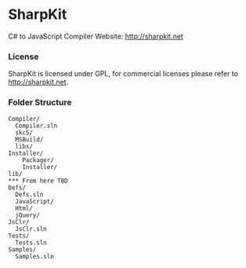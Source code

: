 SharpKit
========

C# to JavaScript Compiler
Website: http://sharpkit.net

### License
SharpKit is licensed under GPL, for commercial licenses please refer to http://sharpkit.net.

### Folder Structure
```
Compiler/
  Compiler.sln
  skc5/
  MSBuild/
  libs/
Installer/
    Packager/
    Installer/
lib/
*** From here TBD
Defs/
  Defs.sln
  JavaScript/
  Html/
  jQuery/
JsClr/
  JsClr.sln
Tests/
  Tests.sln
Samples/
  Samples.sln
```
